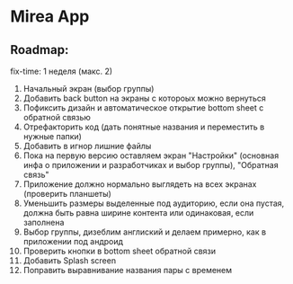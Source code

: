 # Mirea App

## Roadmap:

fix-time: 1 неделя (макс. 2)

1. Начальный экран (выбор группы)
2. Добавить back button на экраны с котороых можно вернуться
3. Пофиксить дизайн и автоматическое открытие bottom sheet с обратной связью
4. Отрефакторить код (дать понятные названия и переместить в нужные папки)
5. Добавить в игнор лишние файлы
6. Пока на первую версию оставляем экран "Настройки" (основная инфа о приложении и разработчиках и выбор группы), "Обратная связь"
7. Приложение должно нормально выглядеть на всех экранах (проверить планшеты)
8. Уменьшить размеры выделенные под аудиторию, если она пустая, должна быть равна ширине контента или одинаковая, если заполнена
9. Выбор группы, дизеблим англиский и делаем примерно, как в приложении под андроид
10. Проверить кнопки в bottom sheet обратной связи
11. Добавить Splash screen
12. Поправить выравнивание названия пары с временем
